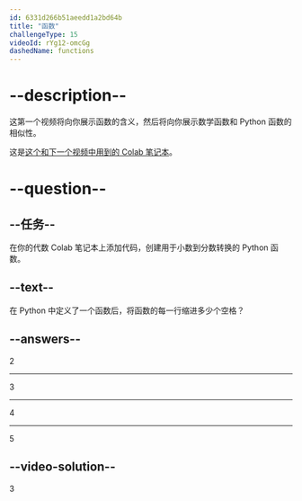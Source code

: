```yaml
---
id: 6331d266b51aeedd1a2bd64b
title: "函数"
challengeType: 15
videoId: rYg12-omcGg
dashedName: functions
---
```


# --description--

这第一个视频将向你展示函数的含义，然后将向你展示数学函数和 Python 函数的相似性。

这是<a href="https://colab.research.google.com/drive/1d0e55NoKjKILIum34POv04h0OLpE_pkn" target="_blank" rel="noopener noreferrer nofollow">这个和下一个视频中用到的 Colab 笔记本</a>。

# --question--

## --任务--

在你的代数 Colab 笔记本上添加代码，创建用于小数到分数转换的 Python 函数。

## --text--

在 Python 中定义了一个函数后，将函数的每一行缩进多少个空格？

## --answers--

2

---

3

---

4

---

5

## --video-solution--

3
